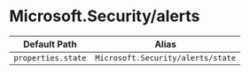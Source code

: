 # Microsoft.Security/alerts

| Default Path | Alias |
|---|---|
| `properties.state` | `Microsoft.Security/alerts/state` |

